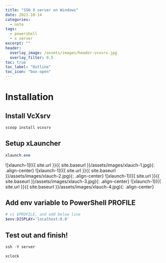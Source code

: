 ```yaml
---
title: "SSH X server on Windows"
date: 2021-10-14
categories:
  - note
tags:
  - powershell
  - x server
excerpt: ""
header:
  overlay_image: /assets/images/header-vcxsrv.jpg
  overlay_filter: 0.5
toc: true
toc_label: "Outline"
toc_icon: "box-open"
---
```


# Installation
## Install VcXsrv

```powershell
scoop install vcxsrv
```

## Setup xLauncher

```powershell
xlaunch.exe
```

![xlaunch-1]({{ site.url }}{{ site.baseurl }}/assets/images/xlauch-1.jpg){: .align-center}
![xlaunch-1]({{ site.url }}{{ site.baseurl }}/assets/images/xlauch-2.jpg){: .align-center}
![xlaunch-1]({{ site.url }}{{ site.baseurl }}/assets/images/xlauch-3.jpg){: .align-center}
![xlaunch-1]({{ site.url }}{{ site.baseurl }}/assets/images/xlauch-4.jpg){: .align-center}

## Add env variable to PowerShell PROFILE

```powershell
# vi $PROFILE, and add below line
$env:DISPLAY='localhost:0.0'
```

## Test out and finish!

```powershell
ssh -Y server
```

```bash
xclock
```
